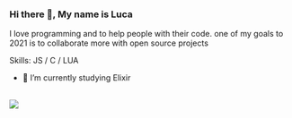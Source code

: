 ### Hi there 👋, My name is Luca

I love programming and to help people with their code. one of my goals to 2021 is to collaborate more with open source projects

Skills: JS / C / LUA

- 🔭 I’m currently studying Elixir

<br>
<a href="https://github.com/anuraghazra/github-readme-stats">
  <img align="center" src="https://github-readme-stats.vercel.app/api/top-langs/?username=synterrr&layout=compact&theme=onedark" />
</a> 

